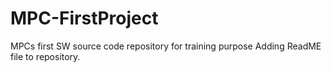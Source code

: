 # MPC-FirstProject
MPCs first SW source code repository for training purpose
Adding ReadME file to repository.
